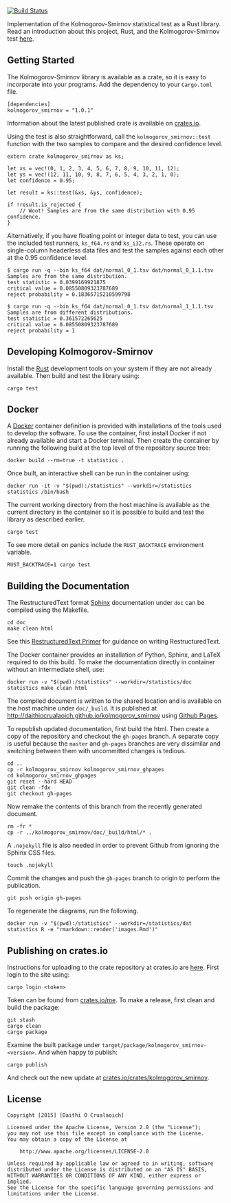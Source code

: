 [![Build Status](https://travis-ci.org/daithiocrualaoich/kolmogorov_smirnov.svg?branch=master)](https://travis-ci.org/daithiocrualaoich/kolmogorov_smirnov)

Implementation of the Kolmogorov-Smirnov statistical test as a Rust library.
Read an introduction about this project, Rust, and the Kolmogorov-Smirnov test
[here](http://daithiocrualaoich.github.io/kolmogorov_smirnov).


Getting Started
---------------
The Kolmogorov-Smirnov library is available as a crate, so it is easy to
incorporate into your programs. Add the dependency to your `Cargo.toml` file.

    [dependencies]
    kolmogorov_smirnov = "1.0.1"

Information about the latest published crate is available on
[crates.io](https://crates.io/crates/kolmogorov_smirnov).

Using the test is also straightforward, call the `kolmogorov_smirnov::test`
function with the two samples to compare and the desired confidence level.

    extern crate kolmogorov_smirnov as ks;

    let xs = vec!(0, 1, 2, 3, 4, 5, 6, 7, 8, 9, 10, 11, 12);
    let ys = vec!(12, 11, 10, 9, 8, 7, 6, 5, 4, 3, 2, 1, 0);
    let confidence = 0.95;

    let result = ks::test(&xs, &ys, confidence);

    if !result.is_rejected {
        // Woot! Samples are from the same distribution with 0.95 confidence.
    }

Alternatively, if you have floating point or integer data to test, you can use
the included test runners, ``ks_f64.rs`` and ``ks_i32.rs``. These operate on
single-column headerless data files and test the samples against each other at
the 0.95 confidence level.

    $ cargo run -q --bin ks_f64 dat/normal_0_1.tsv dat/normal_0_1.1.tsv
    Samples are from the same distribution.
    test statistic = 0.0399169921875
    critical value = 0.08550809323787689
    reject probability = 0.18365715210599798

    $ cargo run -q --bin ks_f64 dat/normal_0_1.tsv dat/normal_1_1.1.tsv
    Samples are from different distributions.
    test statistic = 0.361572265625
    critical value = 0.08550809323787689
    reject probability = 1


Developing Kolmogorov-Smirnov
-----------------------------
Install the [Rust] development tools on your system if they are not already
available. Then build and test the library using:

    cargo test

[Rust]: https://www.rust-lang.org


Docker
------
A [Docker] container definition is provided with installations of the tools
used to develop the software. To use the container, first install Docker if not
already available and start a Docker terminal. Then create the container by
running the following build at the top level of the repository source tree:

    docker build --rm=true -t statistics .

[Docker]: http://docker.io

Once built, an interactive shell can be run in the container using:

    docker run -it -v "$(pwd):/statistics" --workdir=/statistics statistics /bin/bash

The current working directory from the host machine is available as the current
directory in the container so it is possible to build and test the library as
described earlier.

    cargo test

To see more detail on panics include the `RUST_BACKTRACE` environment variable.

    RUST_BACKTRACE=1 cargo test


Building the Documentation
--------------------------
The RestructuredText format [Sphinx] documentation under `doc` can be compiled
using the Makefile.

    cd doc
    make clean html

[Sphinx]: http://sphinx-doc.org

See this [RestructuredText Primer] for guidance on writing RestructuredText.

[RestructuredText Primer]: http://sphinx-doc.org/rest.html

The Docker container provides an installation of Python, Sphinx, and LaTeX
required to do this build. To make the documentation directly in container
without an intermediate shell, use:

    docker run -v "$(pwd):/statistics" --workdir=/statistics/doc statistics make clean html

The compiled document is written to the shared location and is available on the
host machine under `doc/_build`. It is published at
http://daithiocrualaoich.github.io/kolmogorov_smirnov using [Github Pages].

[Github Pages]: https://pages.github.com

To republish updated documentation, first build the html. Then create a copy of
the repository and checkout the `gh-pages` branch. A separate copy is useful
because the `master` and `gh-pages` branches are very dissimilar and switching
between them with uncommitted changes is tedious.

    cd ..
    cp -r kolmogorov_smirnov kolmogorov_smirnov_ghpages
    cd kolmogorov_smirnov_ghpages
    git reset --hard HEAD
    git clean -fdx
    git checkout gh-pages

Now remake the contents of this branch from the recently generated document.

    rm -fr *
    cp -r ../kolmogorov_smirnov/doc/_build/html/* .

A `.nojekyll` file is also needed in order to prevent Github from ignoring the
Sphinx CSS files.

    touch .nojekyll

Commit the changes and push the `gh-pages` branch to origin to perform the
publication.

    git push origin gh-pages

To regenerate the diagrams, run the following.

    docker run -v "$(pwd):/statistics" --workdir=/statistics/dat statistics R -e "rmarkdown::render('images.Rmd')"


Publishing on crates.io
-----------------------
Instructions for uploading to the crate repository at crates.io are
[here](http://doc.crates.io/crates-io.html#publishing-crates). First login to
the site using:

    cargo login <token>

Token can be found from [crates.io/me](https://crates.io/me). To make a release,
first clean and build the package:

    git stash
    cargo clean
    cargo package

Examine the built package under `target/package/kolmogorov_smirnov-<version>`.
And when happy to publish:

    cargo publish

And check out the new update at
[crates.io/crates/kolmogorov_smirnov](https://crates.io/crates/kolmogorov_smirnov).


License
-------

    Copyright [2015] [Daithi O Crualaoich]

    Licensed under the Apache License, Version 2.0 (the "License");
    you may not use this file except in compliance with the License.
    You may obtain a copy of the License at

        http://www.apache.org/licenses/LICENSE-2.0

    Unless required by applicable law or agreed to in writing, software
    distributed under the License is distributed on an "AS IS" BASIS,
    WITHOUT WARRANTIES OR CONDITIONS OF ANY KIND, either express or implied.
    See the License for the specific language governing permissions and
    limitations under the License.
